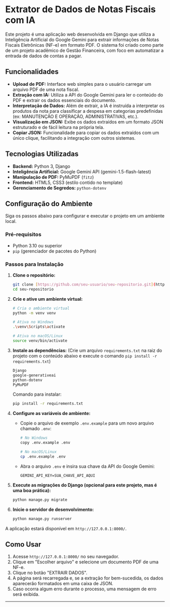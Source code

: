 # Extrator de Dados de Notas Fiscais com IA

Este projeto é uma aplicação web desenvolvida em Django que utiliza a Inteligência Artificial do Google Gemini para extrair informações de Notas Fiscais Eletrônicas (NF-e) em formato PDF. O sistema foi criado como parte de um projeto acadêmico de Gestão Financeira, com foco em automatizar a entrada de dados de contas a pagar.

## Funcionalidades

- **Upload de PDF:** Interface web simples para o usuário carregar um arquivo PDF de uma nota fiscal.
- **Extração com IA:** Utiliza a API do Google Gemini para ler o conteúdo do PDF e extrair os dados essenciais do documento.
- **Interpretação de Dados:** Além de extrair, a IA é instruída a interpretar os produtos da nota para classificar a despesa em categorias predefinidas (ex: MANUTENÇÃO E OPERAÇÃO, ADMINISTRATIVAS, etc.).
- **Visualização em JSON:** Exibe os dados extraídos em um formato JSON estruturado e de fácil leitura na própria tela.
- **Copiar JSON:** Funcionalidade para copiar os dados extraídos com um único clique, facilitando a integração com outros sistemas.

## Tecnologias Utilizadas

- **Backend:** Python 3, Django
- **Inteligência Artificial:** Google Gemini API (gemini-1.5-flash-latest)
- **Manipulação de PDF:** PyMuPDF (`fitz`)
- **Frontend:** HTML5, CSS3 (estilo contido no template)
- **Gerenciamento de Segredos:** `python-dotenv`

## Configuração do Ambiente

Siga os passos abaixo para configurar e executar o projeto em um ambiente local.

### Pré-requisitos

- Python 3.10 ou superior
- `pip` (gerenciador de pacotes do Python)

### Passos para Instalação

1.  **Clone o repositório:**
    ```bash
    git clone [https://github.com/seu-usuario/seu-repositorio.git](https://github.com/seu-usuario/seu-repositorio.git)
    cd seu-repositorio
    ```

2.  **Crie e ative um ambiente virtual:**
    ```bash
    # Cria o ambiente virtual
    python -m venv venv

    # Ativa no Windows
    .\venv\Scripts\activate

    # Ativa no macOS/Linux
    source venv/bin/activate
    ```

3.  **Instale as dependências:**
    (Crie um arquivo `requirements.txt` na raiz do projeto com o conteúdo abaixo e execute o comando `pip install -r requirements.txt`)
    ```txt
    Django
    google-generativeai
    python-dotenv
    PyMuPDF
    ```
    Comando para instalar:
    ```bash
    pip install -r requirements.txt
    ```

4.  **Configure as variáveis de ambiente:**
    - Copie o arquivo de exemplo `.env.example` para um novo arquivo chamado `.env`:
      ```bash
      # No Windows
      copy .env.example .env

      # No macOS/Linux
      cp .env.example .env
      ```
    - Abra o arquivo `.env` e insira sua chave da API do Google Gemini:
      ```
      GEMINI_API_KEY=SUA_CHAVE_API_AQUI
      ```

5.  **Execute as migrações do Django (opcional para este projeto, mas é uma boa prática):**
    ```bash
    python manage.py migrate
    ```

6.  **Inicie o servidor de desenvolvimento:**
    ```bash
    python manage.py runserver
    ```

A aplicação estará disponível em `http://127.0.0.1:8000/`.

## Como Usar

1.  Acesse `http://127.0.0.1:8000/` no seu navegador.
2.  Clique em "Escolher arquivo" e selecione um documento PDF de uma NF-e.
3.  Clique no botão "EXTRAIR DADOS".
4.  A página será recarregada e, se a extração for bem-sucedida, os dados aparecerão formatados em uma caixa de JSON.
5.  Caso ocorra algum erro durante o processo, uma mensagem de erro será exibida.

---